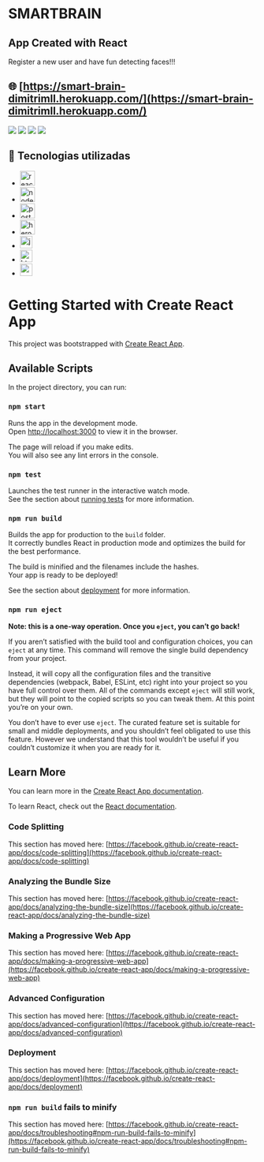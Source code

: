 # SMARTBRAIN

## App Created with React
Register a new user and have fun detecting faces!!!
## 🌐 [https://smart-brain-dimitrimll.herokuapp.com/](https://smart-brain-dimitrimll.herokuapp.com/)
[<img src="https://github.com/DimitriMll/DimitriMll/blob/main/assets/smart1.PNG">](https://smart-brain-dimitrimll.herokuapp.com/)
[<img src="https://github.com/DimitriMll/DimitriMll/blob/main/assets/smart2.PNG">](https://smart-brain-dimitrimll.herokuapp.com/)
[<img src="https://github.com/DimitriMll/DimitriMll/blob/main/assets/smart3.PNG">](https://smart-brain-dimitrimll.herokuapp.com/)
[<img src="https://github.com/DimitriMll/DimitriMll/blob/main/assets/smart4.PNG">](https://smart-brain-dimitrimll.herokuapp.com/)

## 🚀 Tecnologias utilizadas
  - [<img src="https://github.com/devicons/devicon/blob/master/icons/react/react-original-wordmark.svg" alt="react" width="30" height="30">](https://reactjs.org/)
  - [<img src="https://github.com/devicons/devicon/blob/master/icons/nodejs/nodejs-plain.svg" alt="node" width="30" height="30">](https://nodejs.org/)
  - [<img src="https://github.com/devicons/devicon/blob/master/icons/postgresql/postgresql-plain-wordmark.svg" alt="postgresql" width="30" height="30">](https://www.postgresql.org/)
  - [<img src="https://github.com/devicons/devicon/blob/master/icons/heroku/heroku-plain-wordmark.svg" alt="heroku" whidth="30" height="30">](https://heroku.com/)
  - [<img src="https://raw.githubusercontent.com/devicons/devicon/master/icons/javascript/javascript-original.svg" alt="javascript" width="25" height="25"/>](https://developer.mozilla.org/)
  - [<img src="https://raw.githubusercontent.com/devicons/devicon/master/icons/html5/html5-plain-wordmark.svg" alt="html5"  width="25" height="25"/>](https://developer.mozilla.org/docs/Web/HTML)
  - [<img src="https://raw.githubusercontent.com/devicons/devicon/master/icons/css3/css3-plain-wordmark.svg" alt="css3"  width="25" height="25"/>](https://developer.mozilla.org/docs/Web/CSS)




# Getting Started with Create React App

This project was bootstrapped with [Create React App](https://github.com/facebook/create-react-app).

## Available Scripts

In the project directory, you can run:

### `npm start`

Runs the app in the development mode.\
Open [http://localhost:3000](http://localhost:3000) to view it in the browser.

The page will reload if you make edits.\
You will also see any lint errors in the console.

### `npm test`

Launches the test runner in the interactive watch mode.\
See the section about [running tests](https://facebook.github.io/create-react-app/docs/running-tests) for more information.

### `npm run build`

Builds the app for production to the `build` folder.\
It correctly bundles React in production mode and optimizes the build for the best performance.

The build is minified and the filenames include the hashes.\
Your app is ready to be deployed!

See the section about [deployment](https://facebook.github.io/create-react-app/docs/deployment) for more information.

### `npm run eject`

**Note: this is a one-way operation. Once you `eject`, you can’t go back!**

If you aren’t satisfied with the build tool and configuration choices, you can `eject` at any time. This command will remove the single build dependency from your project.

Instead, it will copy all the configuration files and the transitive dependencies (webpack, Babel, ESLint, etc) right into your project so you have full control over them. All of the commands except `eject` will still work, but they will point to the copied scripts so you can tweak them. At this point you’re on your own.

You don’t have to ever use `eject`. The curated feature set is suitable for small and middle deployments, and you shouldn’t feel obligated to use this feature. However we understand that this tool wouldn’t be useful if you couldn’t customize it when you are ready for it.

## Learn More

You can learn more in the [Create React App documentation](https://facebook.github.io/create-react-app/docs/getting-started).

To learn React, check out the [React documentation](https://reactjs.org/).

### Code Splitting

This section has moved here: [https://facebook.github.io/create-react-app/docs/code-splitting](https://facebook.github.io/create-react-app/docs/code-splitting)

### Analyzing the Bundle Size

This section has moved here: [https://facebook.github.io/create-react-app/docs/analyzing-the-bundle-size](https://facebook.github.io/create-react-app/docs/analyzing-the-bundle-size)

### Making a Progressive Web App

This section has moved here: [https://facebook.github.io/create-react-app/docs/making-a-progressive-web-app](https://facebook.github.io/create-react-app/docs/making-a-progressive-web-app)

### Advanced Configuration

This section has moved here: [https://facebook.github.io/create-react-app/docs/advanced-configuration](https://facebook.github.io/create-react-app/docs/advanced-configuration)

### Deployment

This section has moved here: [https://facebook.github.io/create-react-app/docs/deployment](https://facebook.github.io/create-react-app/docs/deployment)

### `npm run build` fails to minify

This section has moved here: [https://facebook.github.io/create-react-app/docs/troubleshooting#npm-run-build-fails-to-minify](https://facebook.github.io/create-react-app/docs/troubleshooting#npm-run-build-fails-to-minify)
